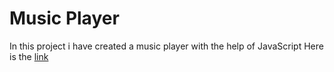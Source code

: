 # Music Player
In this project i have created a music player with the help of JavaScript
Here is the <a href="https://itskvsin.github.io/Music_Player/">link</a>
